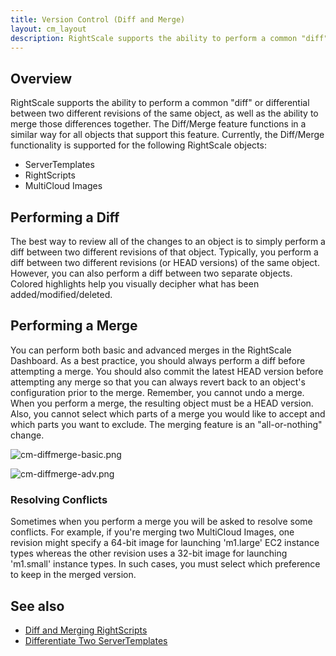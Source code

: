 ```yaml
---
title: Version Control (Diff and Merge)
layout: cm_layout
description: RightScale supports the ability to perform a common "diff" or differential between two different revisions of the same object, as well as the ability to merge those differences together.
---
```


## Overview

RightScale supports the ability to perform a common "diff" or differential between two different revisions of the same object, as well as the ability to merge those differences together. The Diff/Merge feature functions in a similar way for all objects that support this feature. Currently, the Diff/Merge functionality is supported for the following RightScale objects:

* ServerTemplates
* RightScripts
* MultiCloud Images

## Performing a Diff

The best way to review all of the changes to an object is to simply perform a diff between two different revisions of that object. Typically, you perform a diff between two different revisions (or HEAD versions) of the same object. However, you can also perform a diff between two separate objects. Colored highlights help you visually decipher what has been added/modified/deleted.

## Performing a Merge

You can perform both basic and advanced merges in the RightScale Dashboard. As a best practice, you should always perform a diff before attempting a merge. You should also commit the latest HEAD version before attempting any merge so that you can always revert back to an object's configuration prior to the merge. Remember, you cannot undo a merge. When you perform a merge, the resulting object must be a HEAD version. Also, you cannot select which parts of a merge you would like to accept and which parts you want to exclude. The merging feature is an "all-or-nothing" change.

![cm-diffmerge-basic.png](/img/cm-diffmerge-basic.png)

![cm-diffmerge-adv.png](/img/cm-diffmerge-adv.png)

### Resolving Conflicts

Sometimes when you perform a merge you will be asked to resolve some conflicts. For example, if you're merging two MultiCloud Images, one revision might specify a 64-bit image for launching 'm1.large' EC2 instance types whereas the other revision uses a 32-bit image for launching 'm1.small' instance types. In such cases, you must select which preference to keep in the merged version.

## See also

- [Diff and Merging RightScripts](/cm/dashboard/design/rightscripts/rightscripts_actions.html#diff-rightscripts)
- [Differentiate Two ServerTemplates](/cm/dashboard/design/server_templates/servertemplates_actions.html#differentiate-two-servertemplates)
